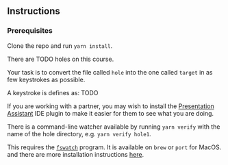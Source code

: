## Instructions
### Prerequisites
Clone the repo and run `yarn install`.

There are TODO holes on this course. 

Your task is to convert the file called `hole` into the one called `target` in as few keystrokes as possible.

A keystroke is defines as: TODO

If you are working with a partner, you may wish to install the [Presentation Assistant](https://plugins.jetbrains.com/plugin/7345-presentation-assistant) IDE plugin to make it easier for them to see what you are doing.


There is a command-line watcher available by running `yarn verify` with the name of the hole directory, e.g. `yarn verify hole1`. 

This requires the [`fswatch`](https://github.com/emcrisostomo/fswatch) program. It is available on `brew` or `port` for MacOS. and there are more installation instructions [here](https://github.com/emcrisostomo/fswatch).

